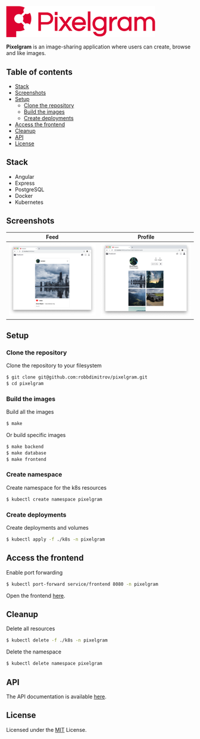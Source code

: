 <img src="docs/img/logo.png" alt="Pixelgram Logo" width="400"/>

**Pixelgram** is an image-sharing application where users can create, 
browse and like images.

## Table of contents

- [Stack](#stack)
- [Screenshots](#screenshots)
- [Setup](#setup)
  - [Clone the repository](#clone-the-repository)
  - [Build the images](#build-the-images)
  - [Create deployments](#create-deployments)
- [Access the frontend](#access-the-frontend)
- [Cleanup](#cleanup)
- [API](#api)
- [License](#license)

## Stack

- Angular
- Express
- PostgreSQL
- Docker
- Kubernetes

## Screenshots

| Feed | Profile |
| --- | --- |
| [![Screenshot of feed screen](/docs/img/01_feed.png)](/docs/img/01_feed.png) | [![Screenshot of profile screen](/docs/img/02_profile.png)](/docs/img/02_profile.png) |

## Setup

### Clone the repository

Clone the repository to your filesystem

```sh
$ git clone git@github.com:robbdimitrov/pixelgram.git
$ cd pixelgram
```

### Build the images

Build all the images

```sh
$ make
```

Or build specific images

```sh
$ make backend
$ make database
$ make frontend
```

### Create namespace

Create namespace for the k8s resources

```sh
$ kubectl create namespace pixelgram
```

### Create deployments

Create deployments and volumes

```sh
$ kubectl apply -f ./k8s -n pixelgram
```

## Access the frontend

Enable port forwarding

```sh
$ kubectl port-forward service/frontend 8080 -n pixelgram
```

Open the frontend [here](http://localhost:8080/).

## Cleanup

Delete all resources

```sh
$ kubectl delete -f ./k8s -n pixelgram
```

Delete the namespace

```sh
$ kubectl delete namespace pixelgram
```

## API

The API documentation is available [here](/docs/API.md).

## License

Licensed under the [MIT](LICENSE) License.
